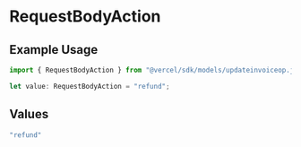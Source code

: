 # RequestBodyAction

## Example Usage

```typescript
import { RequestBodyAction } from "@vercel/sdk/models/updateinvoiceop.js";

let value: RequestBodyAction = "refund";
```

## Values

```typescript
"refund"
```